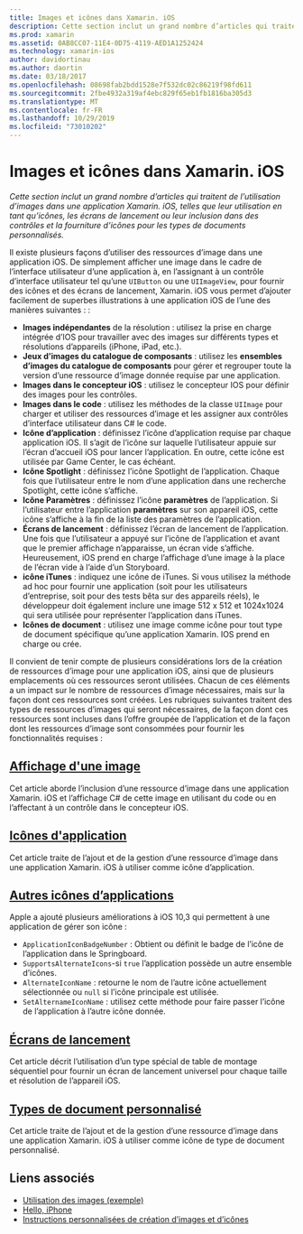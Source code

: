 ```yaml
---
title: Images et icônes dans Xamarin. iOS
description: Cette section inclut un grand nombre d’articles qui traitent de l’utilisation d’images dans une application Xamarin. iOS, telles que leur utilisation en tant qu’icônes, les écrans de lancement ou leur inclusion dans des contrôles et la fourniture d’icônes pour les types de documents personnalisés.
ms.prod: xamarin
ms.assetid: 0AB8CC07-11E4-0D75-4119-AED1A1252424
ms.technology: xamarin-ios
author: davidortinau
ms.author: daortin
ms.date: 03/18/2017
ms.openlocfilehash: 08698fab2bdd1528e7f532dc02c86219f98fd611
ms.sourcegitcommit: 2fbe4932a319af4ebc829f65eb1fb1816ba305d3
ms.translationtype: MT
ms.contentlocale: fr-FR
ms.lasthandoff: 10/29/2019
ms.locfileid: "73010202"
---
```

# <a name="images-and-icons-in-xamarinios"></a>Images et icônes dans Xamarin. iOS

_Cette section inclut un grand nombre d’articles qui traitent de l’utilisation d’images dans une application Xamarin. iOS, telles que leur utilisation en tant qu’icônes, les écrans de lancement ou leur inclusion dans des contrôles et la fourniture d’icônes pour les types de documents personnalisés._

Il existe plusieurs façons d’utiliser des ressources d’image dans une application iOS. De simplement afficher une image dans le cadre de l’interface utilisateur d’une application à, en l’assignant à un contrôle d’interface utilisateur tel qu’une `UIButton` ou une `UIImageView`, pour fournir des icônes et des écrans de lancement, Xamarin. iOS vous permet d’ajouter facilement de superbes illustrations à une application iOS de l’une des manières suivantes : : 

- **Images indépendantes** de la résolution : utilisez la prise en charge intégrée d’IOS pour travailler avec des images sur différents types et résolutions d’appareils (iPhone, iPad, etc.).
- **Jeux d’images du catalogue de composants** : utilisez les **ensembles d’images du catalogue de composants** pour gérer et regrouper toute la version d’une ressource d’image donnée requise par une application.
- **Images dans le concepteur iOS** : utilisez le concepteur IOS pour définir des images pour les contrôles.
- **Images dans le code** : utilisez les méthodes de la classe `UIImage` pour charger et utiliser des ressources d’image et les assigner aux contrôles d’interface utilisateur dans C# le code.
- **Icône d’application** : définissez l’icône d’application requise par chaque application iOS. Il s’agit de l’icône sur laquelle l’utilisateur appuie sur l’écran d’accueil iOS pour lancer l’application. En outre, cette icône est utilisée par Game Center, le cas échéant.
- **Icône Spotlight** : définissez l’icône Spotlight de l’application. Chaque fois que l’utilisateur entre le nom d’une application dans une recherche Spotlight, cette icône s’affiche.
- **Icône Paramètres** : définissez l’icône **paramètres** de l’application. Si l’utilisateur entre l’application **paramètres** sur son appareil iOS, cette icône s’affiche à la fin de la liste des paramètres de l’application. 
- **Écrans de lancement** : définissez l’écran de lancement de l’application. Une fois que l’utilisateur a appuyé sur l’icône de l’application et avant que le premier affichage n’apparaisse, un écran vide s’affiche. Heureusement, iOS prend en charge l’affichage d’une image à la place de l’écran vide à l’aide d’un Storyboard. 
- **icône iTunes** : indiquez une icône de iTunes. Si vous utilisez la méthode ad hoc pour fournir une application (soit pour les utilisateurs d’entreprise, soit pour des tests bêta sur des appareils réels), le développeur doit également inclure une image 512 x 512 et 1024x1024 qui sera utilisée pour représenter l’application dans iTunes.
- **Icônes de document** : utilisez une image comme icône pour tout type de document spécifique qu’une application Xamarin. IOS prend en charge ou crée.

Il convient de tenir compte de plusieurs considérations lors de la création de ressources d’image pour une application iOS, ainsi que de plusieurs emplacements où ces ressources seront utilisées. Chacun de ces éléments a un impact sur le nombre de ressources d’image nécessaires, mais sur la façon dont ces ressources sont créées. Les rubriques suivantes traitent des types de ressources d’images qui seront nécessaires, de la façon dont ces ressources sont incluses dans l’offre groupée de l’application et de la façon dont les ressources d’image sont consommées pour fournir les fonctionnalités requises :

## <a name="displaying-an-imageiosapp-fundamentalsimages-iconsdisplaying-an-imagemd"></a>[Affichage d'une image](~/ios/app-fundamentals/images-icons/displaying-an-image.md)

Cet article aborde l’inclusion d’une ressource d’image dans une application Xamarin. iOS et l’affichage C# de cette image en utilisant du code ou en l’affectant à un contrôle dans le concepteur iOS.

## <a name="application-iconsiosapp-fundamentalsimages-iconsapp-iconsmd"></a>[Icônes d'application](~/ios/app-fundamentals/images-icons/app-icons.md)

Cet article traite de l’ajout et de la gestion d’une ressource d’image dans une application Xamarin. iOS à utiliser comme icône d’application.

## <a name="alternate-app-iconsiosapp-fundamentalsimages-iconsalternate-app-iconsmd"></a>[Autres icônes d’applications](~/ios/app-fundamentals/images-icons/alternate-app-icons.md)

Apple a ajouté plusieurs améliorations à iOS 10,3 qui permettent à une application de gérer son icône :

- `ApplicationIconBadgeNumber` : Obtient ou définit le badge de l’icône de l’application dans le Springboard.
- `SupportsAlternateIcons`-si `true` l’application possède un autre ensemble d’icônes.
- `AlternateIconName` : retourne le nom de l’autre icône actuellement sélectionnée ou `null` si l’icône principale est utilisée.
- `SetAlternameIconName` : utilisez cette méthode pour faire passer l’icône de l’application à l’autre icône donnée.

## <a name="launch-screensiosapp-fundamentalsimages-iconslaunch-screensmd"></a>[Écrans de lancement](~/ios/app-fundamentals/images-icons/launch-screens.md)

Cet article décrit l’utilisation d’un type spécial de table de montage séquentiel pour fournir un écran de lancement universel pour chaque taille et résolution de l’appareil iOS.

## <a name="custom-document-typesiosapp-fundamentalsimages-iconscustom-document-typesmd"></a>[Types de document personnalisé](~/ios/app-fundamentals/images-icons/custom-document-types.md)

Cet article traite de l’ajout et de la gestion d’une ressource d’image dans une application Xamarin. iOS à utiliser comme icône de type de document personnalisé.

## <a name="related-links"></a>Liens associés

- [Utilisation des images (exemple)](https://docs.microsoft.com/samples/xamarin/ios-samples/workingwithimages)
- [Hello, iPhone](~/ios/get-started/hello-ios/index.md)
- [Instructions personnalisées de création d’images et d’icônes](https://developer.apple.com/library/ios/#documentation/UserExperience/Conceptual/MobileHIG/IconsImages/IconsImages.html)
